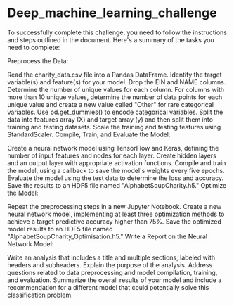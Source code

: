# Deep_machine_learning_challenge
To successfully complete this challenge, you need to follow the instructions and steps outlined in the document. Here's a summary of the tasks you need to complete:

Preprocess the Data:

Read the charity_data.csv file into a Pandas DataFrame.
Identify the target variable(s) and feature(s) for your model.
Drop the EIN and NAME columns.
Determine the number of unique values for each column.
For columns with more than 10 unique values, determine the number of data points for each unique value and create a new value called "Other" for rare categorical variables.
Use pd.get_dummies() to encode categorical variables.
Split the data into features array (X) and target array (y) and then split them into training and testing datasets.
Scale the training and testing features using StandardScaler.
Compile, Train, and Evaluate the Model:

Create a neural network model using TensorFlow and Keras, defining the number of input features and nodes for each layer.
Create hidden layers and an output layer with appropriate activation functions.
Compile and train the model, using a callback to save the model's weights every five epochs.
Evaluate the model using the test data to determine the loss and accuracy.
Save the results to an HDF5 file named "AlphabetSoupCharity.h5."
Optimize the Model:

Repeat the preprocessing steps in a new Jupyter Notebook.
Create a new neural network model, implementing at least three optimization methods to achieve a target predictive accuracy higher than 75%.
Save the optimized model results to an HDF5 file named "AlphabetSoupCharity_Optimisation.h5."
Write a Report on the Neural Network Model:

Write an analysis that includes a title and multiple sections, labeled with headers and subheaders.
Explain the purpose of the analysis.
Address questions related to data preprocessing and model compilation, training, and evaluation.
Summarize the overall results of your model and include a recommendation for a different model that could potentially solve this classification problem.
